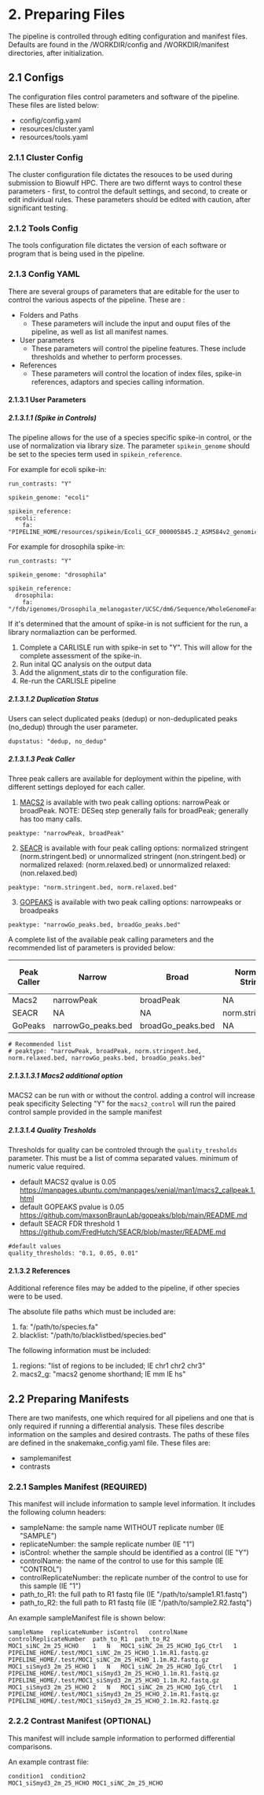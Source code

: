 # 2. Preparing Files
The pipeline is controlled through editing configuration and manifest files. Defaults are found in the /WORKDIR/config and /WORKDIR/manifest directories, after initialization.

## 2.1 Configs
The configuration files control parameters and software of the pipeline. These files are listed below:

- config/config.yaml
- resources/cluster.yaml
- resources/tools.yaml

### 2.1.1 Cluster Config
The cluster configuration file dictates the resouces to be used during submission to Biowulf HPC. There are two differnt ways to control these parameters - first, to control the default settings, and second, to create or edit individual rules. These parameters should be edited with caution, after significant testing.

### 2.1.2 Tools Config
The tools configuration file dictates the version of each software or program that is being used in the pipeline.

### 2.1.3 Config YAML
There are several groups of parameters that are editable for the user to control the various aspects of the pipeline. These are :

- Folders and Paths
    - These parameters will include the input and ouput files of the pipeline, as well as list all manifest names.
- User parameters
    - These parameters will control the pipeline features. These include thresholds and whether to perform processes.
- References
    - These parameters will control the location of index files, spike-in references, adaptors and species calling information.

#### 2.1.3.1 User Parameters 
##### 2.1.3.1.1 (Spike in Controls)
The pipeline allows for the use of a species specific spike-in control, or the use of normalization via library size. The parameter `spikein_genome` should be set to the species term used in `spikein_reference`.

For example for ecoli spike-in:
```
run_contrasts: "Y"

spikein_genome: "ecoli"

spikein_reference:
  ecoli:
    fa: "PIPELINE_HOME/resources/spikein/Ecoli_GCF_000005845.2_ASM584v2_genomic.fna"

```

For example for drosophila spike-in:
```
run_contrasts: "Y"

spikein_genome: "drosophila"

spikein_reference:
  drosophila:
    fa: "/fdb/igenomes/Drosophila_melanogaster/UCSC/dm6/Sequence/WholeGenomeFasta/genome.fa"

```

If it's determined that the amount of spike-in is not sufficient for the run, a library normaliaztion can be performed.
1. Complete a CARLISLE run with spike-in set to "Y". This will allow for the complete assessment of the spike-in.
2. Run inital QC analysis on the output data
3. Add the alignment_stats dir to the configuration file.
4. Re-run the CARLISLE pipeline 

##### 2.1.3.1.2 Duplication Status
Users can select duplicated peaks (dedup) or non-deduplicated peaks (no_dedup) through the user parameter.
```
dupstatus: "dedup, no_dedup" 
```

##### 2.1.3.1.3 Peak Caller
Three peak callers are available for deployment within the pipeline, with different settings deployed for each caller.

1. [MACS2](https://github.com/macs3-project/MACS) is available with two peak calling options: narrowPeak or broadPeak. NOTE: DESeq step generally fails for broadPeak; generally has too many calls.
```
peaktype: "narrowPeak, broadPeak"
```
2. [SEACR](https://github.com/FredHutch/SEACR) is available with four peak calling options: normalized stringent (norm.stringent.bed) or unnormalized stringent (non.stringent.bed) or normalized relaxed: (norm.relaxed.bed) or unnormalized relaxed: (non.relaxed.bed)
```
peaktype: "norm.stringent.bed, norm.relaxed.bed"
```
3. [GOPEAKS](https://github.com/maxsonBraunLab/gopeaks) is available with two peak calling options: narrowpeaks or broadpeaks
```
peaktype: "narrowGo_peaks.bed, broadGo_peaks.bed"
```
A complete list of the available peak calling parameters and the recommended list of parameters is provided below:

| Peak Caller | Narrow | Broad | Normalized, Stringent | Normalized, Relaxed | Non-Normalized, Stringent | Non-Normalized, Relaxed |
| --- | --- | --- | --- | --- | --- | --- |
| Macs2 | narrowPeak | broadPeak | NA | NA | NA | NA |
| SEACR | NA | NA | norm.stringent.bed | norm.relaxed.bed | non.stringent.bed | non.relaxed.bed |
| GoPeaks | narrowGo_peaks.bed | broadGo_peaks.bed | NA | NA | NA | NA |

```
# Recommended list
# peaktype: "narrowPeak, broadPeak, norm.stringent.bed, norm.relaxed.bed, narrowGo_peaks.bed, broadGo_peaks.bed"
```
##### 2.1.3.1.3.1 Macs2 additional option
MACS2 can be run with or without the control. adding a control will increase peak specificity
Selecting "Y" for the `macs2_control` will run the paired control sample provided in the sample manifest

##### 2.1.3.1.4 Quality Tresholds
Thresholds for quality can be controled through the `quality_tresholds` parameter. This must be a list of comma separated values. minimum of numeric value required.
- default MACS2 qvalue is 0.05 https://manpages.ubuntu.com/manpages/xenial/man1/macs2_callpeak.1.html
- default GOPEAKS pvalue is 0.05 https://github.com/maxsonBraunLab/gopeaks/blob/main/README.md
- default SEACR FDR threshold 1 https://github.com/FredHutch/SEACR/blob/master/README.md
```
#default values
quality_thresholds: "0.1, 0.05, 0.01"
```

#### 2.1.3.2 References
Additional reference files may be added to the pipeline, if other species were to be used. 

The absolute file paths which must be included are:
1. fa: "/path/to/species.fa"
2. blacklist: "/path/to/blacklistbed/species.bed"

The following information must be included:
1. regions: "list of regions to be included; IE chr1 chr2 chr3"
2.  macs2_g: "macs2 genome shorthand; IE mm IE hs"

## 2.2 Preparing Manifests
There are two manifests, one which required for all pipeliens and one that is only required if running a differential analysis. These files describe information on the samples and desired contrasts. The paths of these files are defined in the snakemake_config.yaml file. These files are:

- samplemanifest
- contrasts

### 2.2.1 Samples Manifest (REQUIRED)
This manifest will include information to sample level information. It includes the following column headers:

- sampleName: the sample name WITHOUT replicate number (IE "SAMPLE")
- replicateNumber: the sample replicate number (IE "1")
- isControl: whether the sample should be identified as a control (IE "Y")
- controlName: the name of the control to use for this sample (IE "CONTROL")
- controlReplicateNumber: the replicate number of the control to use for this sample (IE "1")
- path_to_R1: the full path to R1 fastq file (IE "/path/to/sample1.R1.fastq")
- path_to_R2: the full path to R1 fastq file (IE "/path/to/sample2.R2.fastq")

An example sampleManifest file is shown below:

```
sampleName	replicateNumber	isControl	controlName	controlReplicateNumber	path_to_R1	path_to_R2
MOC1_siNC_2m_25_HCHO	1	N	MOC1_siNC_2m_25_HCHO_IgG_Ctrl	1	PIPELINE_HOME/.test/MOC1_siNC_2m_25_HCHO_1.1m.R1.fastq.gz	PIPELINE_HOME/.test/MOC1_siNC_2m_25_HCHO_1.1m.R2.fastq.gz
MOC1_siSmyd3_2m_25_HCHO	1	N	MOC1_siNC_2m_25_HCHO_IgG_Ctrl	1	PIPELINE_HOME/.test/MOC1_siSmyd3_2m_25_HCHO_1.1m.R1.fastq.gz	PIPELINE_HOME/.test/MOC1_siSmyd3_2m_25_HCHO_1.1m.R2.fastq.gz
MOC1_siSmyd3_2m_25_HCHO	2	N	MOC1_siNC_2m_25_HCHO_IgG_Ctrl	1	PIPELINE_HOME/.test/MOC1_siSmyd3_2m_25_HCHO_2.1m.R1.fastq.gz	PIPELINE_HOME/.test/MOC1_siSmyd3_2m_25_HCHO_2.1m.R2.fastq.gz
```

### 2.2.2 Contrast Manifest (OPTIONAL)
This manifest will include sample information to performed differential comparisons.

An example contrast file:
```
condition1	condition2
MOC1_siSmyd3_2m_25_HCHO	MOC1_siNC_2m_25_HCHO
```